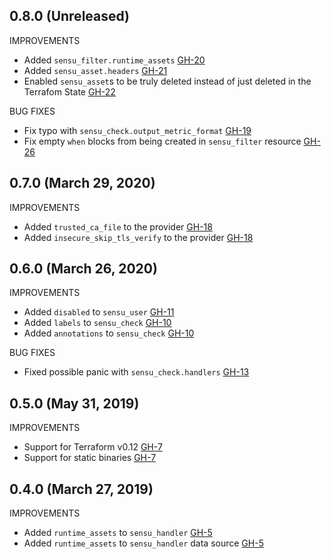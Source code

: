 ## 0.8.0 (Unreleased)

IMPROVEMENTS

* Added `sensu_filter.runtime_assets` [GH-20](https://github.com/jtopjian/terraform-provider-sensu/pull/20)
* Added `sensu_asset.headers` [GH-21](https://github.com/jtopjian/terraform-provider-sensu/pull/21)
* Enabled `sensu_asset`s to be truly deleted instead of just deleted in the Terrafom State [GH-22](https://github.com/jtopjian/terraform-provider-sensu/pull/22)

BUG FIXES

* Fix typo with `sensu_check.output_metric_format` [GH-19](https://github.com/jtopjian/terraform-provider-sensu/pull/19)
* Fix empty `when` blocks from being created in `sensu_filter` resource [GH-26](https://github.com/jtopjian/terraform-provider-sensu/pull/26)

## 0.7.0 (March 29, 2020)

IMPROVEMENTS

* Added `trusted_ca_file` to the provider [GH-18](https://github.com/jtopjian/terraform-provider-sensu/pull/18)
* Added `insecure_skip_tls_verify` to the provider [GH-18](https://github.com/jtopjian/terraform-provider-sensu/pull/18)

## 0.6.0 (March 26, 2020)

IMPROVEMENTS

* Added `disabled` to `sensu_user` [GH-11](https://github.com/jtopjian/terraform-provider-sensu/pull/11)
* Added `labels` to `sensu_check` [GH-10](https://github.com/jtopjian/terraform-provider-sensu/pull/10)
* Added `annotations` to `sensu_check` [GH-10](https://github.com/jtopjian/terraform-provider-sensu/pull/10)

BUG FIXES

* Fixed possible panic with `sensu_check.handlers` [GH-13](https://github.com/jtopjian/terraform-provider-sensu/pull/13)

## 0.5.0 (May 31, 2019)

IMPROVEMENTS

* Support for Terraform v0.12 [GH-7](https://github.com/jtopjian/terraform-provider-sensu/pull/7)
* Support for static binaries [GH-7](https://github.com/jtopjian/terraform-provider-sensu/pull/7)

## 0.4.0 (March 27, 2019)

IMPROVEMENTS

* Added `runtime_assets` to `sensu_handler` [GH-5](https://github.com/jtopjian/terraform-provider-sensu/pull/5)
* Added `runtime_assets` to `sensu_handler` data source [GH-5](https://github.com/jtopjian/terraform-provider-sensu/pull/5)
